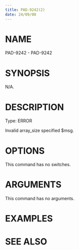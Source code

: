 ```yaml
---
title: PAD-9242(2)
date: 24/09/08
---
```


# NAME

PAD-9242 - PAD-9242

# SYNOPSIS

N/A.

# DESCRIPTION

Type: ERROR

Invalid array_size specified $msg.

# OPTIONS

This command has no switches.

# ARGUMENTS

This command has no arguments.

# EXAMPLES

# SEE ALSO

